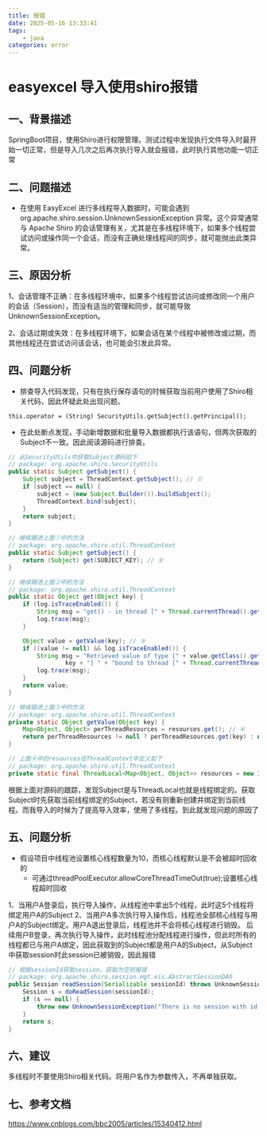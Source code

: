 ```yaml
---
title: 报错
date: 2025-05-16 13:33:41
tags:
	- java
categories: error
---
```


# easyexcel 导入使用shiro报错
## 一、背景描述
SpringBoot项目，使用Shiro进行权限管理。测试过程中发现执行文件导入时最开始一切正常，但是导入几次之后再次执行导入就会报错，此时执行其他功能一切正常

## 二、问题描述
+ 在使用 EasyExcel 进行多线程导入数据时，可能会遇到 org.apache.shiro.session.UnknownSessionException 异常。这个异常通常与 Apache Shiro 的会话管理有关，尤其是在多线程环境下，如果多个线程尝试访问或操作同一个会话，而没有正确处理线程间的同步，就可能抛出此类异常。
## 三、原因分析
1、会话管理不正确：在多线程环境中，如果多个线程尝试访问或修改同一个用户的会话（Session），而没有适当的管理和同步，就可能导致 UnknownSessionException。

2、会话过期或失效：在多线程环境下，如果会话在某个线程中被修改或过期，而其他线程还在尝试访问该会话，也可能会引发此异常。

## 四、问题分析
+ 排查导入代码发现，只有在执行保存语句的时候获取当前用户使用了Shiro相关代码，因此怀疑此处出现问题。
```
this.operator = (String) SecurityUtils.getSubject().getPrincipal();
```
+ 在此处断点发现，手动新增数据和批量导入数据都执行该语句，但两次获取的Subject不一致。因此阅读源码进行排查。
```java
// 从SecurityUtils中获取Subject源码如下
// package: org.apache.shiro.SecurityUtils
public static Subject getSubject() {
    Subject subject = ThreadContext.getSubject(); // ①
    if (subject == null) {
        subject = (new Subject.Builder()).buildSubject();
        ThreadContext.bind(subject);
    }
    return subject;
}

// 继续跟进上面①中的方法
// package: org.apache.shiro.util.ThreadContext
public static Subject getSubject() {
    return (Subject) get(SUBJECT_KEY); // ②
}

// 继续跟进上面②中的方法
// package: org.apache.shiro.util.ThreadContext
public static Object get(Object key) {
    if (log.isTraceEnabled()) {
        String msg = "get() - in thread [" + Thread.currentThread().getName() + "]";
        log.trace(msg);
    }

    Object value = getValue(key); // ③
    if ((value != null) && log.isTraceEnabled()) {
        String msg = "Retrieved value of type [" + value.getClass().getName() + "] for key [" +
                key + "] " + "bound to thread [" + Thread.currentThread().getName() + "]";
        log.trace(msg);
    }
    return value;
}

// 继续跟进上面③中的方法
// package: org.apache.shiro.util.ThreadContext
private static Object getValue(Object key) {
    Map<Object, Object> perThreadResources = resources.get(); // ④
    return perThreadResources != null ? perThreadResources.get(key) : null;
}

// 上面④中的resources在ThreadContext中定义如下
// package: org.apache.shiro.util.ThreadContext
private static final ThreadLocal<Map<Object, Object>> resources = new InheritableThreadLocalMap<Map<Object, Object>>();
```

根据上面对源码的跟踪，发现Subject是与ThreadLocal也就是线程绑定的。获取Subject时先获取当前线程绑定的Subject，若没有则重新创建并绑定到当前线程。而我导入的时候为了提高导入效率，使用了多线程。到此就发现问题的原因了


## 五、问题分析

+ 假设项目中线程池设置核心线程数量为10，而核心线程默认是不会被超时回收的
    - 可通过threadPoolExecutor.allowCoreThreadTimeOut(true);设置核心线程超时回收

1、当用户A登录后，执行导入操作，从线程池中拿出5个线程，此时这5个线程将绑定用户A的Subject
2、当用户A多次执行导入操作后，线程池全部核心线程与用户A的Subject绑定。用户A退出登录后，线程池并不会将核心线程进行销毁。
后续用户B登录，再次执行导入操作，此时线程池分配线程进行操作，但此时所有的线程都已与用户A绑定，因此获取到的Subject都是用户A的Subject，从Subject中获取session时此session已被销毁，因此报错
```java
// 根据sessionId获取session，获取为空则报错
// package: org.apache.shiro.session.mgt.eis.AbstractSessionDAO
public Session readSession(Serializable sessionId) throws UnknownSessionException {
    Session s = doReadSession(sessionId);
    if (s == null) {
        throw new UnknownSessionException("There is no session with id [" + sessionId + "]");
    }
    return s;
}
```

## 六、建议

多线程时不要使用Shiro相关代码。将用户名作为参数传入，不再单独获取。

## 七、参考文档
https://www.cnblogs.com/bbc2005/articles/15340412.html